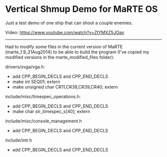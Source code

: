 Vertical Shmup Demo for MaRTE OS
===========================

Just a test demo of one ship that can shoot a couple enemies.

Video: https://www.youtube.com/watch?v=ZtYMXZ5JOas

---------------------------

Had to modify some files in the current version of MaRTE (marte_1.9_21Aug2014) to be able to build the program (I've copied my modified versions in the marte_modified_files folder):

drivers/svga/vga.h:

* add CPP_BEGIN_DECLS and CPP_END_DECLS
* make int SEQ01; extern
* make unsigned char CR11,CR38,CR39,CR40; extern


include/misc/timespec_operations.h:

* add CPP_BEGIN_DECLS and CPP_END_DECLS
* make char str_timespec_s[40]; extern


include/misc/console_management.h

* add CPP_BEGIN_DECLS and CPP_END_DECLS

include/intr.h

* add CPP_BEGIN_DECLS and CPP_END_DECLS